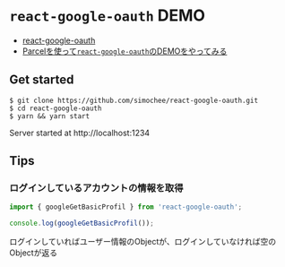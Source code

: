 # `react-google-oauth` DEMO

* [react-google-oauth](https://github.com/CyrilSiman/react-google-oauth#1--inject-and-init-google-api-script)
* [Parcelを使って`react-google-oauth`のDEMOをやってみる](http://simoothie-cafe.hatenablog.com/entry/2017/12/11/102638)

## Get started

```
$ git clone https://github.com/simochee/react-google-oauth.git
$ cd react-google-oauth
$ yarn && yarn start
```

Server started at http://localhost:1234

## Tips

### ログインしているアカウントの情報を取得

```javascript
import { googleGetBasicProfil } from 'react-google-oauth';

console.log(googleGetBasicProfil());
```

ログインしていればユーザー情報のObjectが、ログインしていなければ空のObjectが返る
